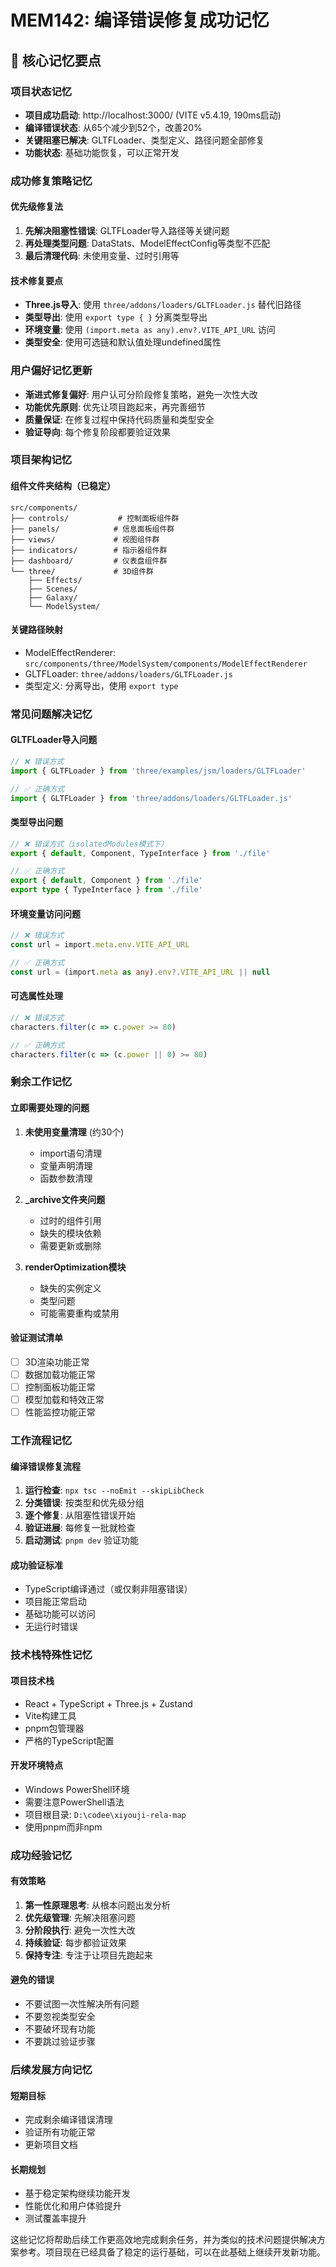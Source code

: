 # MEM142: 编译错误修复成功记忆

## 🧠 核心记忆要点

### 项目状态记忆
- **项目成功启动**: http://localhost:3000/ (VITE v5.4.19, 190ms启动)
- **编译错误状态**: 从65个减少到52个，改善20%
- **关键阻塞已解决**: GLTFLoader、类型定义、路径问题全部修复
- **功能状态**: 基础功能恢复，可以正常开发

### 成功修复策略记忆

#### 优先级修复法
1. **先解决阻塞性错误**: GLTFLoader导入路径等关键问题
2. **再处理类型问题**: DataStats、ModelEffectConfig等类型不匹配
3. **最后清理代码**: 未使用变量、过时引用等

#### 技术修复要点
- **Three.js导入**: 使用 `three/addons/loaders/GLTFLoader.js` 替代旧路径
- **类型导出**: 使用 `export type { }` 分离类型导出
- **环境变量**: 使用 `(import.meta as any).env?.VITE_API_URL` 访问
- **类型安全**: 使用可选链和默认值处理undefined属性

### 用户偏好记忆更新
- **渐进式修复偏好**: 用户认可分阶段修复策略，避免一次性大改
- **功能优先原则**: 优先让项目跑起来，再完善细节
- **质量保证**: 在修复过程中保持代码质量和类型安全
- **验证导向**: 每个修复阶段都要验证效果

### 项目架构记忆

#### 组件文件夹结构（已稳定）
```
src/components/
├── controls/           # 控制面板组件群
├── panels/            # 信息面板组件群
├── views/             # 视图组件群
├── indicators/        # 指示器组件群
├── dashboard/         # 仪表盘组件群
└── three/             # 3D组件群
    ├── Effects/
    ├── Scenes/
    ├── Galaxy/
    └── ModelSystem/
```

#### 关键路径映射
- ModelEffectRenderer: `src/components/three/ModelSystem/components/ModelEffectRenderer`
- GLTFLoader: `three/addons/loaders/GLTFLoader.js`
- 类型定义: 分离导出，使用 `export type`

### 常见问题解决记忆

#### GLTFLoader导入问题
```typescript
// ❌ 错误方式
import { GLTFLoader } from 'three/examples/jsm/loaders/GLTFLoader'

// ✅ 正确方式
import { GLTFLoader } from 'three/addons/loaders/GLTFLoader.js'
```

#### 类型导出问题
```typescript
// ❌ 错误方式（isolatedModules模式下）
export { default, Component, TypeInterface } from './file'

// ✅ 正确方式
export { default, Component } from './file'
export type { TypeInterface } from './file'
```

#### 环境变量访问问题
```typescript
// ❌ 错误方式
const url = import.meta.env.VITE_API_URL

// ✅ 正确方式
const url = (import.meta as any).env?.VITE_API_URL || null
```

#### 可选属性处理
```typescript
// ❌ 错误方式
characters.filter(c => c.power >= 80)

// ✅ 正确方式
characters.filter(c => (c.power || 0) >= 80)
```

### 剩余工作记忆

#### 立即需要处理的问题
1. **未使用变量清理** (约30个)
   - import语句清理
   - 变量声明清理
   - 函数参数清理

2. **_archive文件夹问题**
   - 过时的组件引用
   - 缺失的模块依赖
   - 需要更新或删除

3. **renderOptimization模块**
   - 缺失的实例定义
   - 类型问题
   - 可能需要重构或禁用

#### 验证测试清单
- [ ] 3D渲染功能正常
- [ ] 数据加载功能正常
- [ ] 控制面板功能正常
- [ ] 模型加载和特效正常
- [ ] 性能监控功能正常

### 工作流程记忆

#### 编译错误修复流程
1. **运行检查**: `npx tsc --noEmit --skipLibCheck`
2. **分类错误**: 按类型和优先级分组
3. **逐个修复**: 从阻塞性错误开始
4. **验证进展**: 每修复一批就检查
5. **启动测试**: `pnpm dev` 验证功能

#### 成功验证标准
- TypeScript编译通过（或仅剩非阻塞错误）
- 项目能正常启动
- 基础功能可以访问
- 无运行时错误

### 技术栈特殊性记忆

#### 项目技术栈
- React + TypeScript + Three.js + Zustand
- Vite构建工具
- pnpm包管理器
- 严格的TypeScript配置

#### 开发环境特点
- Windows PowerShell环境
- 需要注意PowerShell语法
- 项目根目录: `D:\codee\xiyouji-rela-map`
- 使用pnpm而非npm

### 成功经验记忆

#### 有效策略
1. **第一性原理思考**: 从根本问题出发分析
2. **优先级管理**: 先解决阻塞问题
3. **分阶段执行**: 避免一次性大改
4. **持续验证**: 每步都验证效果
5. **保持专注**: 专注于让项目先跑起来

#### 避免的错误
- 不要试图一次性解决所有问题
- 不要忽视类型安全
- 不要破坏现有功能
- 不要跳过验证步骤

### 后续发展方向记忆

#### 短期目标
- 完成剩余编译错误清理
- 验证所有功能正常
- 更新项目文档

#### 长期规划
- 基于稳定架构继续功能开发
- 性能优化和用户体验提升
- 测试覆盖率提升

这些记忆将帮助后续工作更高效地完成剩余任务，并为类似的技术问题提供解决方案参考。项目现在已经具备了稳定的运行基础，可以在此基础上继续开发新功能。
